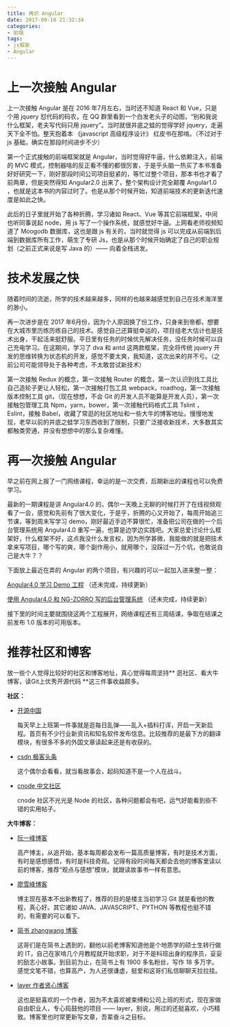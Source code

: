 ```yaml
---
title: 再识 Angular
date: 2017-09-18 21:32:34
categories:
- 前端
tags:
- js框架
- Angular
---
```


# 上一次接触 Angular

上一次接触 Angular 是在 2016 年7月左右，当时还不知道 React 和 Vue，只是个用 jquery 怼代码的码农，在 QQ 群里看到一个白发老头子的动图，“别和我说什么框架，老夫写代码只用 jquery”。当时就很井底之蛙的觉得学好 jquery，走遍天下全不怕。整天抱着本 《javascript 高级程序设计》 红皮书在那啃。（不过对于 js 基础，确实在那段时间进步不少）

第一个正式接触的前端框架就是 Angular，当时觉得好牛逼，什么依赖注入，前端的 MVC 模式，控制器啥的反正看不懂的都很厉害，于是乎头脑一热买了本书准备好好研究一下，刚好那段时间公司项目挺紧的，等忙过整个项目，那本书也才看了前两章，但是突然得知 Angular2.0 出来了，整个架构设计完全颠覆 Angular1.0 ，也就是这本书的内容过时了。也是从那个时候开始，知道前端技术的更新迭代速度是如此之快。

此后的日子里就开始了各种折腾，学习诸如 React、Vue 等其它前端框架，中间也听同事说起 node，用 js 写了一个操作系统，就感觉好牛逼。上网看老师视频知道了 Moogodb 数据库，这也是跟 js 有关的，当时就觉得 js 可以完成从前端到后端到数据库所有工作，萌生了专研 Js，也是从那个时候开始确定了自己的职业规划（之前正式来说是写 Java 的）—— 向着全栈进发。

# 技术发展之快
随着时间的流逝，所学的技术越来越多，同样的也越来越感觉到自己在技术海洋里的渺小。

再一次进步是在 2017 年6月份，因为个人原因换了份工作，只身来到帝都，想要在大城市里历练历练自己的技术。感觉自己还算挺幸运的，项目组老大估计也是技术出身，干起活来挺舒服。平日里有任务的时候优先解决任务，没任务时候可以自己充电学习。在这期间，学习了 dva 和 antd 这两款框架，完全将传统 jquery 开发的思维转换为状态机的开发，感觉不要太爽，我知道，这次出来的并不亏。（之前公司可能领导处于各种考虑，不太敢尝试新技术）

第一次接触 Redux 的概念，第一次接触 Router 的概念，第一次认识到找工具比自己造轮子更让人轻松，第一次接触打包工具 webpack，roadhog，第一次接触版本控制工具 git，（现在想想，不会 Git 的开发人员不能算是开发人员），第一次接触包管理工具 Npm，yarn，bower，第一次接触代码格式工具 Tslint ，Eslint，接触 Babel，收藏了常逛的社区地址和一些大牛的博客地址。慢慢地发现，老早以前的井底之蛙学习东西收到了限制，只要广泛接收新技术，大多数其实都触类旁通，并没有想想中的那么复杂难懂。

# 再一次接触 Angular
早之前在网上报了一门网络课程，幸运的是一次交费，后期新出的课程也可以免费学习。

最新的一期课程是讲  Angular4.0 的，偶尔一天晚上无聊的时候打开了在线视频观看了一会，感觉和先前有了很大变化，于是乎，折腾的心又开始了，每周开始追三节课，等到周末写学习 demo，刚好最近手边不算很忙，准备把公司在做的一个后台管理系统用 Angular4.0 重写一遍，也算是边学边实践吧。大家总爱讨论什么框架好，什么框架不好，这点我没什么发言权，因为所学甚微，我能做的就是把技术拿来写项目，哪个写的爽，哪个副作用小，就用哪个，没踩过一万个坑，也敢说自己是大牛？？

下面放上最近在弄的 Angular 的两个项目，有兴趣的可以一起加入进来整一整：

[Angular4.0 学习 Demo 工程](https://github.com/dkvirus/learn-angular4.0) （还未完成，持续更新）

[使用 Angular4.0 和 NG-ZORRO 写的后台管理系统](https://github.com/dkvirus/ng-antd-admin) （还未完成，持续更新）

接下里的时间主要就围绕这两个工程展开，网络课程还有三周结课，争取在结课之前发布 1.0 版本的可用版本。

# 推荐社区和博客

放一些个人觉得比较好的社区和博客地址，真心觉得每周坚持** 逛社区、看大牛博客，读Git上优秀开源代码 **这三件事收益颇多。

**社区：**
- [开源中国](https://www.oschina.net/)

    每天早上上班第一件事就是逛每日乱弹——乱入+插科打诨，开启一天新启程。首页有不少行业新资讯和知名软件发布信息。比较推荐的是最下方的翻译模块，有很多不多的外国文章读起来还是有收获的。

- [csdn 极客头条](http://geek.csdn.net/)

    这个偶尔会看看，就当看故事会，起码知道不是一个人在战斗。

- [cnode 中文社区](https://cnodejs.org/)

    cnode 社区不光光是 Node 的社区，各种问题都会有吧，运气好能看到些不错的实用帖子。

**大牛博客：**
- [阮一峰博客](http://www.ruanyifeng.com/blog/)
    
    高产博主，从追开始，基本每周都会发布一篇高质量博客，有时是技术方面，有时是感想感悟，有时是科技奇观。记得有段时间每天都会去他的博客里读以前的博客，推荐“观点与感想”模块，就跟读故事书一样有意思。

- [廖雪峰博客](https://www.liaoxuefeng.com/)

    博主现在基本不出新教程了，推荐的目的是楼主当初学习 Git 就是看他的教程，真心好。其它诸如 JAVA、JAVASCRIPT、PYTHON 等教程也挺不错的，有需要的可以看下。

- [简书 zhangwang 博客](http://www.jianshu.com/u/7091a52ac9e5)

    这哥们是在简书上遇到的，翻他以前老博客知道他是个地质学的硕士生转行做的 IT，自己在家啃几个月教程就开始求职，对于不是科班出身的程序员，妥妥的励志小故事。到目前为止，在简书上有 1900 多名粉丝，写作 18 多万字。感觉文笔不错，也算高产，为人还很谦虚，挺爱和这哥们私信聊聊天拉拉挂。

- [layer 作者贤心博客](http://sentsin.com/)

    这也是挺喜欢的一个作者，因为不太喜欢被束缚和公司上班的形式，现在家做自由职业人，专心捣鼓他的项目  ——  layer，别说，用过的还挺喜欢，小巧精致。博客里也时常更新写文章，吾辈奋斗之目标。

